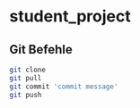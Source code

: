 # student_project

## Git Befehle

```sh
git clone
git pull
git commit 'commit message'
git push
```
